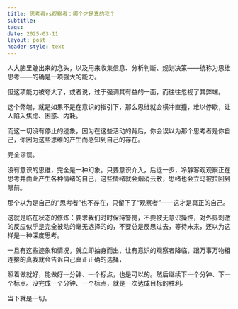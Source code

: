 ```yaml
---
title: 思考者vs观察者：哪个才是真的我？
subtitle: 
tags: 
date: 2025-03-11
layout: post
header-style: text
---
```


人大脑里蹦出来的念头，以及用来收集信息、分析判断、规划决策——统称为思维思考——的确是一项强大的能力。

但这项能力被夸大了，或者说，过于强调其有益的一面，而往往忽视了其弊端。

这个弊端，就是如果不是在意识的指引下，那么思维就会横冲直撞，难以停歇，让人陷入焦虑、困惑、内耗。

而这一切没有停止的迹象，因为在这些活动的背后，你会误以为那个思考者是你自己，你因为这些思维的产生而感知到自己的存在。

完全谬误。

没有意识的思维，完全是一种幻象。只要意识介入，后退一步，冷静客观观察正在思考并由此产生各种情绪的自己，这些情绪就会烟消云散，思绪也会立马被拉回到眼前。

那个以为是自己的“思考者”也不存在，只留下了“观察者”——这才是真正的自己。

这就是临在状态的修炼：要求我们时时保持警觉，不要被无意识操控，对外界刺激的反应似乎是完全被动的毫无选择的的，不要总是反思过去，等待未来，还以为这样是一种深度思考。

一旦有这些迹象和情况，就立即抽身而出，让有意识的观察者降临，跟万事万物相连接的真我就会告诉自己真正正确的选择，

照着做就好，能做好一分钟、一个标点，也是可以的。然后继续下一个分钟、下一个标点。没完成一个分钟、一个标点，就是一次达成目标的胜利。

当下就是一切。
